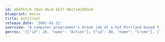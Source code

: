 ```yaml
---
id: eb4fbfc0-29a5-4bcd-bb27-861fa41d83a3
blueprint: movie
title: Antitrust
release_date: '2001-01-12'
overview: "A computer programmer's dream job at a hot Portland-based firm turns nightmarish when he discovers his boss has a secret and ruthless means of dispatching anti-trust problems."
genres: '[{"id": 28, "name": "Action"}, {"id": 80, "name": "Crime"}, {"id": 18, "name": "Drama"}]'
---
```

